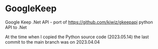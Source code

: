 # GoogleKeep

Google Keep .Net API - port of https://github.com/kiwiz/gkeepapi python API to .Net

At the time when I copied the Python source code (2023.05.14) the last commit to the main branch was on 2023.04.04